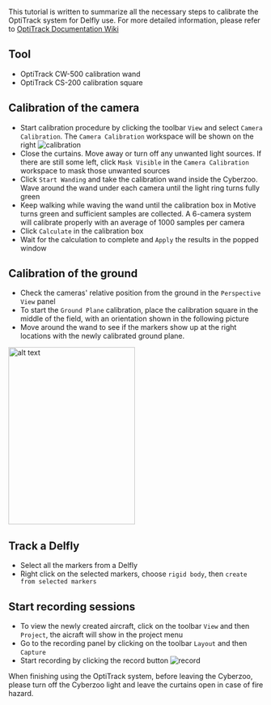 This tutorial is written to summarize all the necessary steps to calibrate the OptiTrack system for Delfly use. For more detailed information, please refer to [OptiTrack Documentation Wiki](https://v22.wiki.optitrack.com/index.php?title=OptiTrack_Documentation_Wiki)

## Tool
* OptiTrack CW-500 calibration wand 
* OptiTrack CS-200 calibration square

## Calibration of the camera
* Start calibration procedure by clicking the toolbar `View` and select `Camera Calibration`. The `Camera Calibration` workspace will be shown on the right
![calibration](https://github.com/tudelft/mavlab/blob/master/photos/drones/nimble/optitrack_calibration.png)
* Close the curtains. Move away or turn off any unwanted light sources. If there are still some left, click `Mask Visible` in the `Camera Calibration` workspace to mask those unwanted sources
* Click `Start Wanding` and take the calibration wand inside the Cyberzoo. Wave around the wand under each camera until the light ring turns fully green
* Keep walking while waving the wand until the calibration box in Motive turns green and sufficient samples are collected. A 6-camera system will calibrate properly with an average of 1000 samples per camera 
* Click `Calculate` in the calibration box
* Wait for the calculation to complete and `Apply` the results in the popped window

## Calibration of the ground
* Check the cameras' relative position from the ground in the `Perspective View` panel 
* To start the `Ground Plane` calibration, place the calibration square in the middle of the field, with an orientation shown in the following picture
* Move around the wand to see if the markers show up at the right locations with the newly calibrated ground plane.
<img src="https://github.com/tudelft/mavlab/blob/master/photos/drones/nimble/OptiTrack_calibration_square_orientation.png" alt="alt text" width="250" height="350">


## Track a Delfly
* Select all the markers from a Delfly
* Right click on the selected markers, choose `rigid body`, then `create from selected markers`

## Start recording sessions
* To view the newly created aircraft, click on the toolbar `View` and then `Project`, the aicraft will show in the project menu
* Go to the recording panel by clicking on the toolbar `Layout` and then `Capture`
* Start recording by clicking the record button 
![record](https://github.com/tudelft/mavlab/blob/master/photos/drones/nimble/optitrack_record.png)


When finishing using the OptiTrack system, before leaving the Cyberzoo, please turn off the Cyberzoo light and leave the curtains open in case of fire hazard.